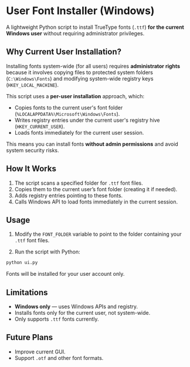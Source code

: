 # User Font Installer (Windows)

A lightweight Python script to install TrueType fonts (`.ttf`) **for the current Windows user** without requiring administrator privileges.

## Why Current User Installation?

Installing fonts system-wide (for all users) requires **administrator rights** because it involves copying files to protected system folders (`C:\Windows\Fonts`) and modifying system-wide registry keys (`HKEY_LOCAL_MACHINE`).

This script uses a **per-user installation** approach, which:

* Copies fonts to the current user's font folder (`%LOCALAPPDATA%\Microsoft\Windows\Fonts`).
* Writes registry entries under the current user's registry hive (`HKEY_CURRENT_USER`).
* Loads fonts immediately for the current user session.

This means you can install fonts **without admin permissions** and avoid system security risks.

## How It Works

1. The script scans a specified folder for `.ttf` font files.
2. Copies them to the current user’s font folder (creating it if needed).
3. Adds registry entries pointing to these fonts.
4. Calls Windows API to load fonts immediately in the current session.

## Usage

1. Modify the `FONT_FOLDER` variable to point to the folder containing your `.ttf` font files.

2. Run the script with Python:

```bash
python ui.py
```

Fonts will be installed for your user account only.

## Limitations

* **Windows only** — uses Windows APIs and registry.
* Installs fonts only for the current user, not system-wide.
* Only supports `.ttf` fonts currently.


## Future Plans

* Improve current GUI.
* Support `.otf` and other font formats.
